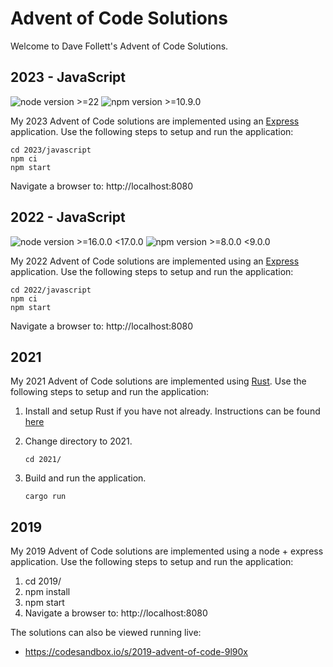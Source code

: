 # Advent of Code Solutions

Welcome to Dave Follett's Advent of Code Solutions.

## 2023 - JavaScript
![node version >=22](https://img.shields.io/badge/node-%3E=22-blue)
![npm version >=10.9.0](https://img.shields.io/badge/npm-%3E=10.9.0-blue)

My 2023 Advent of Code solutions are implemented using an [Express](https://expressjs.com/) application.  Use the following steps to setup and run the application:
```
cd 2023/javascript
npm ci
npm start
```
Navigate a browser to: http://localhost:8080

## 2022 - JavaScript
![node version >=16.0.0 <17.0.0](https://img.shields.io/badge/node-%3E=16.0.0_%3C17.0.0-blue)
![npm version >=8.0.0 <9.0.0](https://img.shields.io/badge/npm-%3E=8.0.0_%3C9.0.0-blue)


My 2022 Advent of Code solutions are implemented using an [Express](https://expressjs.com/) application.  Use the following steps to setup and run the application:
```
cd 2022/javascript
npm ci
npm start
```
Navigate a browser to: http://localhost:8080

## 2021

My 2021 Advent of Code solutions are implemented using [Rust](https://www.rust-lang.org/).  Use the following steps to setup and run the application:
1. Install and setup Rust if you have not already.  Instructions can be found [here](https://www.rust-lang.org/learn/get-started)
2. Change directory to 2021.

   `cd 2021/`

3. Build and run the application.

   `cargo run`

## 2019

My 2019 Advent of Code solutions are implemented using a node + express application.  Use the following steps to setup and run the application:
1. cd 2019/
1. npm install
1. npm start
1. Navigate a browser to: http://localhost:8080

The solutions can also be viewed running live:
* https://codesandbox.io/s/2019-advent-of-code-9l90x



